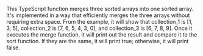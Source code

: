 This TypeScript function merges three sorted arrays into one sorted array. It's implemented in a way that efficiently merges the three arrays without requiring extra space.
From the example, it will show that collection_1 is [1, 3, 5], collection_2 is [7, 6, 5, 4, 3, 0], and collection_3 is [6, 7, 8, 9]. Once it executes the merge function, it will print out the result and compare it to the sort function. If they are the same, it will print true; otherwise, it will print false.

